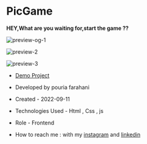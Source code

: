 # PicGame

**HEY,What are you waiting for,start the game ??**

![preview-og-1](https://user-images.githubusercontent.com/109727844/189513174-46fecf6b-329e-4594-a95f-241ef616ac6c.jpg)

![preview-2](https://user-images.githubusercontent.com/109727844/189513317-29f581fd-bff4-4047-bcb2-8eb331458316.jpg)

![preview-3](https://user-images.githubusercontent.com/109727844/189513349-ee135282-3725-40a6-a28c-ff09ab25344f.jpg)


-  [Demo Project](https://pouria-farahani-developer.github.io/Pic-Game/)

-  Developed by pouria farahani

-  Created - 2022-09-11

-  Technologies Used - Html , Css , js

-  Role - Frontend

-  How to reach me : with my [instagram](https://www.instagram.com/pouria_farahani_developer) and [linkedin](https://www.linkedin.com/in/pouria-farahani-developer)
